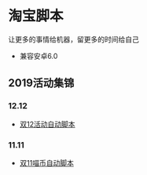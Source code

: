 # 淘宝脚本
让更多的事情给机器，留更多的时间给自己

* 兼容安卓6.0

## 2019活动集锦

### 12.12
* [双12活动自动脚本](./2019/12.12)

### 11.11
* [双11喵币自动脚本](./2019/11.11)